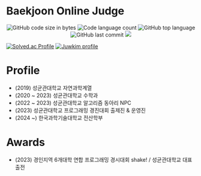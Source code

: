 # Baekjoon Online Judge

<p align="center">
	<img alt="GitHub code size in bytes" src="https://img.shields.io/github/languages/code-size/juwkim/boj?color=lightblue" />
	<img alt="Code language count" src="https://img.shields.io/github/languages/count/juwkim/boj?color=yellow" />
	<img alt="GitHub top language" src="https://img.shields.io/github/languages/top/juwkim/boj?color=blue" />
	<img alt="GitHub last commit" src="https://img.shields.io/github/last-commit/juwkim/boj?color=green" />
	<img src="https://hits.seeyoufarm.com/api/count/incr/badge.svg?url=https%3A%2F%2Fgithub.com%2Fjuwkim%2Fboj&count_bg=%2379C83D&title_bg=%23555555&icon=&icon_color=%23E7E7E7&title=hits&edge_flat=false"/>
</p>

[![Solved.ac Profile](http://mazassumnida.wtf/api/v2/generate_badge?boj=faang12594)](https://solved.ac/faang12594)
[![Juwkim profile](http://mazandi.herokuapp.com/api?handle=faang12594&theme=warm)](https://www.acmicpc.net/user/faang12594)

# Profile

* (2019)  성균관대학교 자연과학계열
* (2020 ~ 2023) 성균관대학교 수학과
* (2022 ~ 2023) 성균관대학교 알고리즘 동아리 NPC
* (2023)  성균관대학교 프로그래밍 경진대회 출제진 & 운영진
* (2024 ~)  한국과학기술대학교 전산학부

# Awards

* (2023) 경인지역 6개대학 연합 프로그래밍 경시대회 shake! / 성균관대학교 대표 출전